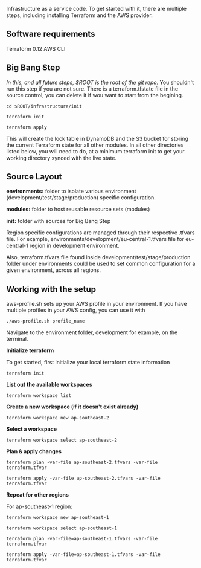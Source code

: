 Infrastructure as a service code. To get started with it, there are multiple steps, including installing Terraform and the AWS provider. 

## Software requirements
Terraform 0.12
AWS CLI

## Big Bang Step

*In this, and all future steps, $ROOT is the root of the git repo.*
You shouldn't run this step if you are not sure. There is a terraform.tfstate file in the source control, you can delete it if wou want 
to start from the begining.

```cd $ROOT/infrastructure/init``` 

```terraform init``` 

```terraform apply``` 

This will create the lock table in DynamoDB and the S3 bucket for storing the current Terraform state for all other modules. In all other directories listed below, you will need to do, at a minimum terraform init to get your working directory synced with the live state.

## Source Layout

**environments:** folder to isolate various environment (development/test/stage/production) specific configuration.

**modules:** folder to host reusable resource sets (modules)

**init:** folder with sources for Big Bang Step

Region specific configurations are managed through their respective <workspace>.tfvars file. For example, environments/development/eu-central-1.tfvars file for eu-central-1 region in development environment.

Also, terraform.tfvars file found inside development/test/stage/production folder under environments could be used to set common configuration for a given environment, across all regions.

## Working with the setup

aws-profile.sh sets up your AWS profile in your environment. If you have multiple profiles in your AWS config, you can use it with 

 ```./aws-profile.sh profile_name```

Navigate to the environment folder, development for example, on the terminal.

**Initialize terraform**

To get started, first initialize your local terraform state information

```terraform init```

**List out the available workspaces**

```terraform workspace list```

**Create a new workspace (if it doesn't exist already)**

```terraform workspace new ap-southeast-2```

**Select a workspace**

```terraform workspace select ap-southeast-2```

**Plan & apply changes**

```terraform plan -var-file ap-southeast-2.tfvars -var-file terraform.tfvar```

```terraform apply -var-file ap-southeast-2.tfvars -var-file terraform.tfvar```

**Repeat for other regions**

For ap-southeast-1 region:

```terraform workspace new ap-southeast-1```

```terraform workspace select ap-southeast-1```

```terraform plan -var-file=ap-southeast-1.tfvars -var-file terraform.tfvar```

```terraform apply -var-file=ap-southeast-1.tfvars -var-file terraform.tfvar```
